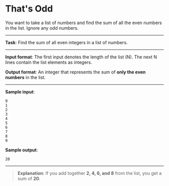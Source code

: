 # That's Odd

You want to take a list of numbers and find the sum of all the even numbers in the list. Ignore any odd numbers. 
 
---

**Task**: Find the sum of all even integers in a list of numbers. 
 
---

**Input format**: The first input denotes the length of the list (N). The next N lines contain the list elements as integers. 
 
**Output format**: An integer that represents the sum of **only the even numbers** in the list. 

---
 
**Sample input**:
```
9  
1  
2  
3  
4  
5  
6  
7  
8  
9  
```
 
**Sample output**: 
```
20
```

---

>**Explanation**: If you add together **2, 4, 6, and 8** from the list, you get a sum of **20**.